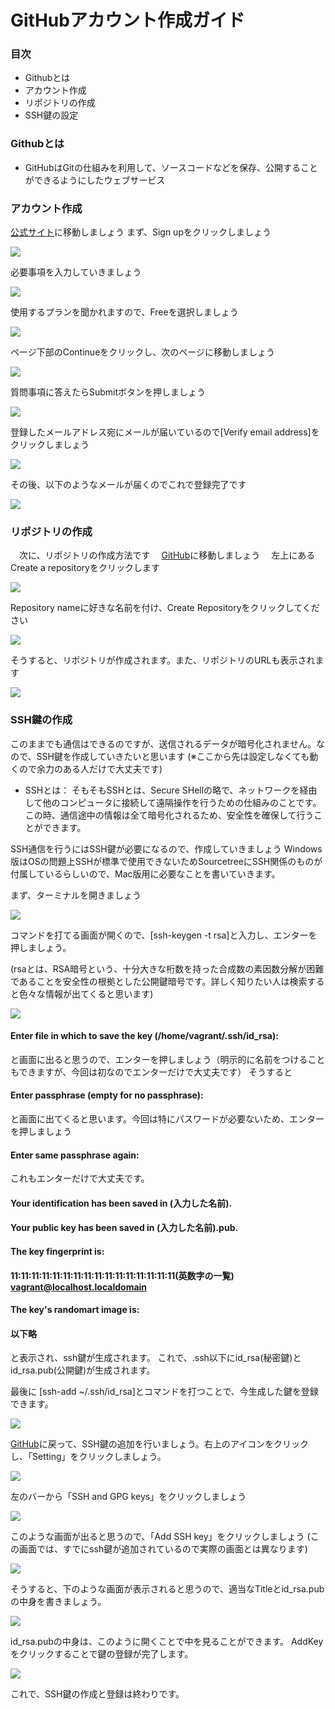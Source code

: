 # GitHubアカウント作成ガイド

### 目次
 - Githubとは
 - アカウント作成
 - リポジトリの作成
 - SSH鍵の設定

### Githubとは
 - GitHubはGitの仕組みを利用して、ソースコードなどを保存、公開することができるようにしたウェブサービス

### アカウント作成
 [公式サイト](https://github.com)に移動しましょう
 まず、Sign upをクリックしましょう

 ![](images/g_1.png)

 必要事項を入力していきましょう

 ![](images/g_2.png)

 使用するプランを聞かれますので、Freeを選択しましょう

 ![](images/g_3.png)

 ページ下部のContinueをクリックし、次のページに移動しましょう

 ![](images/g_4.png)

 質問事項に答えたらSubmitボタンを押しましょう

 ![](images/g_5.png)

 登録したメールアドレス宛にメールが届いているので[Verify email address]をクリックしましょう

 ![](images/g_6.png)

 その後、以下のようなメールが届くのでこれで登録完了です

 ![](images/g_7.png)

### リポジトリの作成
　次に、リポジトリの作成方法です
　[GitHub](https://github.com)に移動しましょう
　左上にあるCreate a repositoryをクリックします

 ![](images/g_8.png)

 Repository nameに好きな名前を付け、Create Repositoryをクリックしてください

 ![](images/g_9.png)

 そうすると、リポジトリが作成されます。また、リポジトリのURLも表示されます

 ![](images/g_10.png)

### SSH鍵の作成
このままでも通信はできるのですが、送信されるデータが暗号化されません。なので、SSH鍵を作成していきたいと思います
(※ここから先は設定しなくても動くので余力のある人だけで大丈夫です)

- SSHとは：
そもそもSSHとは、Secure SHellの略で、ネットワークを経由して他のコンピュータに接続して遠隔操作を行うための仕組みのことです。この時、通信途中の情報は全て暗号化されるため、安全性を確保して行うことができます。

SSH通信を行うにはSSH鍵が必要になるので、作成していきましょう
Windows版はOSの問題上SSHが標準で使用できないためSourcetreeにSSH関係のものが付属しているらしいので、Mac版用に必要なことを書いていきます。

まず、ターミナルを開きましょう

![](images/g_11.png)

コマンドを打てる画面が開くので、[ssh-keygen -t rsa]と入力し、エンターを押しましょう。

(rsaとは、RSA暗号という、十分大きな桁数を持った合成数の素因数分解が困難であることを安全性の根拠とした公開鍵暗号です。詳しく知りたい人は検索すると色々な情報が出てくると思います)

![](images/g_12.png)

#### Enter file in which to save the key (/home/vagrant/.ssh/id_rsa):
と画面に出ると思うので、エンターを押しましょう（明示的に名前をつけることもできますが、今回は初なのでエンターだけで大丈夫です）
そうすると
#### Enter passphrase (empty for no passphrase):
と画面に出てくると思います。今回は特にパスワードが必要ないため、エンターを押しましょう
#### Enter same passphrase again:
これもエンターだけで大丈夫です。
#### Your identification has been saved in (入力した名前).
#### Your public key has been saved in (入力した名前).pub.
#### The key fingerprint is:
#### 11:11:11:11:11:11:11:11:11:11:11:11:11:11:11:11(英数字の一覧) vagrant@localhost.localdomain
#### The key's randomart image is:
#### 以下略
と表示され、ssh鍵が生成されます。
これで、.ssh以下にid_rsa(秘密鍵)とid_rsa.pub(公開鍵)が生成されます。

最後に
[ssh-add ~/.ssh/id_rsa]とコマンドを打つことで、今生成した鍵を登録できます。

![](images/g_13.png)

[GitHub](https://github.com)に戻って、SSH鍵の追加を行いましょう。右上のアイコンをクリックし、「Setting」をクリックしましょう。

![](images/g_14.png)

左のバーから「SSH and GPG keys」をクリックしましょう

![](images/g_15.png)

このような画面が出ると思うので、「Add SSH key」をクリックしましょう
(この画面では、すでにssh鍵が追加されているので実際の画面とは異なります)

![](images/g_16.png)

そうすると、下のような画面が表示されると思うので、適当なTitleとid_rsa.pubの中身を書きましょう。

![](images/g_17.png)

id_rsa.pubの中身は、このように開くことで中を見ることができます。
AddKeyをクリックすることで鍵の登録が完了します。

![](images/g_18.png)

これで、SSH鍵の作成と登録は終わりです。
